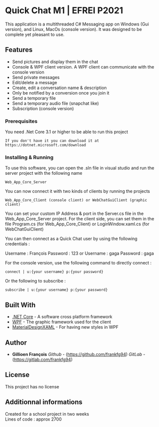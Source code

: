# Quick Chat M1 | EFREI P2021

This application is a multithreaded C# Messaging app on Windows (Gui version), and Linux, MacOs (console version). It was designed to be complete yet pleasant to use.

## Features

* Send pictures and display them in the chat
* Console & WPF client version. A WPF client can communicate with the console version
* Send private messages
* Edit/delete a message
* Create, edit a conversation name & description
* Only be notified by a conversion once you join it
* Send a temporary file
* Send a temporary audio file (snapchat like)
* Subscription (console version)

### Prerequisites
You need .Net Core 3.1 or higher to be able to run this project

```
If you don't have it you can download it at https://dotnet.microsoft.com/download
```

### Installing & Running


To use this software, you can open the .sln file in visual studio and run the server project with the following name

```
Web_App_Core_Server
```

You can now connect it with two kinds of clients by running the projects

```
Web_App_Core_Client (console client) or WebChatGuiClient (graphic client)
```

You can set your custom IP Address & port in the Server.cs file in the Web_App_Core_Server project.
For the client side, you can set them in the file Program.cs (for Web_App_Core_Client) or LoginWindow.xaml.cs (for WebChatGuiClient)

You can then connect as a Quick Chat user by using the following credentials : 

Username : François Password : 123 or Username : gaga Password : gaga

For the console version, use the following command to directly connect : 

```
connect | u:{your username} p:{your password}
```

Or the following to subscribe :
```
subscribe | u:{your username} p:{your password}
```

## Built With

* [.NET Core](https://github.com/dotnet/core) - A software cross platform framework
* [WPF](https://github.com/dotnet/wpf) - The graphic framework used for the client
* [MaterialDesignXAML](https://github.com/MaterialDesignInXAML/MaterialDesignInXamlToolkit) - For having new styles in WPF

## Author

* **Gillioen François** 
*Github* - (https://github.com/frankfg94) 
*GitLab* - (https://gitlab.com/frankfg94)

## License

This project has no license

## Additionnal informations
Created for a school project in two weeks<br/>
Lines of code : approx 2700
